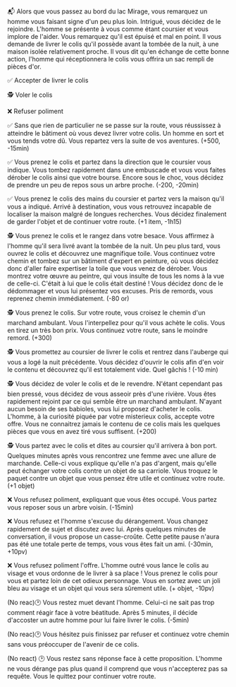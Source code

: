 :mailbox_with_mail: Alors que vous passez au bord du lac Mirage, vous remarquez un homme vous faisant signe d'un peu plus loin. Intrigué, vous décidez de le rejoindre. L'homme se présente à vous comme étant coursier et vous implore de l'aider. Vous remarquez qu'il est épuisé et mal en point. Il vous demande de livrer le colis qu'il possède avant la tombée de la nuit, à une maison isolée relativement proche. Il vous dit qu'en échange de cette bonne action, l'homme qui réceptionnera le colis vous offrira un sac rempli de pièces d'or.

:white_check_mark: Accepter de livrer le colis

:detective: Voler le colis

:x: Refuser poliment


:white_check_mark: Sans que rien de particulier ne se passe sur la route, vous réussissez à atteindre le bâtiment où vous devez livrer votre colis. Un homme en sort et vous tends votre dû. Vous repartez vers la suite de vos aventures. (+500, -15min)

:white_check_mark: Vous prenez le colis et partez dans la direction que le coursier vous indique. Vous tombez rapidement dans une embuscade et vous vous faites dérober le colis ainsi que votre bourse. Encore sous le choc, vous décidez de prendre un peu de repos sous un arbre proche. (-200, -20min)

:white_check_mark: Vous prenez le colis des mains du coursier et partez vers la maison qu'il vous a indiqué. Arrivé à destination, vous vous retrouvez incapable de localiser la maison malgré de longues recherches. Vous décidez finalement de garder l'objet et de continuer votre route. (+1 item, -1h15)

:detective: Vous prenez le colis et le rangez dans votre besace. Vous affirmez à l'homme qu'il sera livré avant la tombée de la nuit. Un peu plus tard, vous ouvrez le colis et découvrez une magnifique toile. Vous continuez votre chemin et tombez sur un bâtiment d'expert en peinture, où vous décidez donc d'aller faire expertiser la toile que vous venez de dérober. Vous montrez votre œuvre au peintre, qui vous insulte de tous les noms à la vue de celle-ci. C'était à lui que le colis était destiné ! Vous décidez donc de le dédommager et vous lui présentez vos excuses. Pris de remords, vous reprenez chemin immédiatement. (-80 or)

:detective: Vous prenez le colis. Sur votre route, vous croisez le chemin d'un marchand ambulant. Vous l'interpellez pour qu'il vous achète le colis. Vous en tirez un très bon prix. Vous continuez votre route, sans le moindre remord. (+300)

:detective: Vous promettez au coursier de livrer le colis et rentrez dans l'auberge qui vous a logé la nuit précédente. Vous décidez d'ouvrir le colis afin d'en voir le contenu et découvrez qu'il est totalement vide. Quel gâchis ! (-10 min)

:detective: Vous décidez de voler le colis et de le revendre. N'étant cependant pas bien pressé, vous décidez de vous asseoir près d'une rivière. Vous êtes rapidement rejoint par ce qui semble être un marchand ambulant. N'ayant aucun besoin de ses babioles, vous lui proposez d'acheter le colis. L'homme, à la curiosité piquée par votre misterieux colis, accepte votre offre. Vous ne connaitrez jamais le contenu de ce colis mais les quelques pièces que vous en avez tiré vous suffisent. (+200)

:detective: Vous partez avec le colis et dites au coursier qu'il arrivera à bon port. Quelques minutes après vous rencontrez une femme avec une allure de marchande. Celle-ci vous explique qu'elle n'a pas d'argent, mais qu'elle peut échanger votre colis contre un objet de sa carriole. Vous troquez le paquet contre un objet que vous pensez être utile et continuez votre route. (+1 objet)

:x: Vous refusez poliment, expliquant que vous êtes occupé. Vous partez vous reposer sous un arbre voisin. (-15min)

:x: Vous refusez et l'homme s'excuse du dérangement. Vous changez rapidement de sujet et discutez avec lui. Après quelques minutes de conversation, il vous propose un casse-croûte. Cette petite pause n'aura pas été une totale perte de temps, vous vous êtes fait un ami. (-30min, +10pv)

:x: Vous refusez poliment l'offre. L'homme outré vous lance le colis au visage et vous ordonne de le livrer à sa place ! Vous prenez le colis pour vous et partez loin de cet odieux personnage. Vous en sortez avec un joli bleu au visage et un objet qui vous sera sûrement utile. (+ objet, -10pv)

(No reac):clock2:  Vous restez muet devant l'homme. Celui-ci ne sait pas trop comment réagir face à votre béatitude. Après 5 minutes, il décide d'accoster un autre homme pour lui faire livrer le colis. (-5min)

(No reac):clock2: Vous hésitez puis finissez par refuser et continuez votre chemin sans vous préoccuper de l'avenir de ce colis.

(No react) :clock2: Vous restez sans réponse face à cette proposition. L'homme ne vous dérange pas plus quand il comprend que vous n'accepterez pas sa requête. Vous le quittez pour continuer votre route. 
